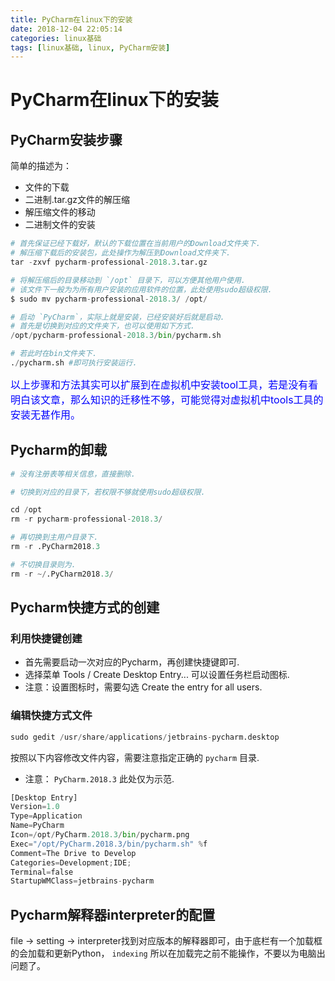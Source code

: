 ```yaml
---
title: PyCharm在linux下的安装
date: 2018-12-04 22:05:14
categories: linux基础
tags: [linux基础, linux, PyCharm安装]
---
```

# PyCharm在linux下的安装
## PyCharm安装步骤
简单的描述为：
- 文件的下载
- 二进制.tar.gz文件的解压缩
- 解压缩文件的移动
- 二进制文件的安装

```python
# 首先保证已经下载好，默认的下载位置在当前用户的Download文件夹下.
# 解压缩下载后的安装包，此处操作为解压到Download文件夹下.
tar -zxvf pycharm-professional-2018.3.tar.gz

# 将解压缩后的目录移动到 `/opt` 目录下，可以方便其他用户使用.
# 该文件下一般为为所有用户安装的应用软件的位置，此处使用sudo超级权限.
$ sudo mv pycharm-professional-2018.3/ /opt/

# 启动 `PyCharm`，实际上就是安装，已经安装好后就是启动.
# 首先是切换到对应的文件夹下，也可以使用如下方式.
/opt/pycharm-professional-2018.3/bin/pycharm.sh

# 若此时在bin文件夹下.
./pycharm.sh #即可执行安装运行.
```

<font size=3, color=blue>以上步骤和方法其实可以扩展到在虚拟机中安装tool工具，若是没有看明白该文章，那么知识的迁移性不够，可能觉得对虚拟机中tools工具的安装无甚作用。</font>

## Pycharm的卸载
```python
# 没有注册表等相关信息，直接删除.

# 切换到对应的目录下，若权限不够就使用sudo超级权限.

cd /opt
rm -r pycharm-professional-2018.3/

# 再切换到主用户目录下.
rm -r .PyCharm2018.3

# 不切换目录则为.
rm -r ~/.PyCharm2018.3/
```

## Pycharm快捷方式的创建
### 利用快捷键创建
- 首先需要启动一次对应的Pycharm，再创建快捷键即可.
- 选择菜单 Tools / Create Desktop Entry... 可以设置任务栏启动图标.
- 注意：设置图标时，需要勾选 Create the entry for all users.

### 编辑快捷方式文件

```python
sudo gedit /usr/share/applications/jetbrains-pycharm.desktop
```

按照以下内容修改文件内容，需要注意指定正确的 `pycharm` 目录.
* 注意： `PyCharm.2018.3` 此处仅为示范.
```python
[Desktop Entry]
Version=1.0
Type=Application
Name=PyCharm
Icon=/opt/PyCharm.2018.3/bin/pycharm.png
Exec="/opt/PyCharm.2018.3/bin/pycharm.sh" %f
Comment=The Drive to Develop
Categories=Development;IDE;
Terminal=false
StartupWMClass=jetbrains-pycharm
```

## Pycharm解释器interpreter的配置

file -> setting -> interpreter找到对应版本的解释器即可，由于底栏有一个加载框的会加载和更新Python， `indexing` 所以在加载完之前不能操作，不要以为电脑出问题了。
